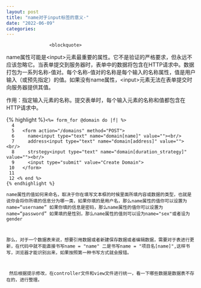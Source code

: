 ```yaml
---
layout: post
title: "name对于input标签的意义·"
date: "2022-06-09"
categories: 
---
```


                    <blockquote> 
 <p>name属性可能是&lt;input&gt;元素最重要的属性。它不是验证的严格要求，但永远不应该忽略它。当表单提交到服务器时，表单中的数据将包含在HTTP请求中。数据打包为一系列名称-值对。每个名称-值对的名称是每个输入的名称属性，值是用户输入（或预先指定）的值。如果没有name属性，&lt;input&gt;元素无法在表单提交时向服务器提供其值。</p> 
 <p>作用：指定输入元素的名称。提交表单时，每个输入元素的名称和值都包含在HTTP请求中。</p> 
</blockquote> 
{% highlight %}<code class="language-html">&lt;%= form_for @domain do |f| %&gt;
  4 
  5   &lt;form action="/domains" method="POST"&gt;
  6     name&lt;input type="text" name="domain[name]" value=""&gt;&lt;br/&gt;
  7     address&lt;input type="text" name="domain[address]" value=""&gt;&lt;br/&gt;
  8     strstegy&lt;input type="text" name="domain[duration_strategy]" value=""&gt;&lt;br/&gt;
  9     &lt;input type="submit" value="Create Domain"&gt;
 10   &lt;/form&gt;
 11   
 12 &lt;% end %&gt;
{% endhighlight %} 
<p>name属性的值如何来命名，取决于你在填写文本框的时候里面所填内容或数据的类型，也就是说你会将你所填的信息分为哪一类，如果你填的是用户名，那么name属性的值你可以设置为name=“username” 如果你填的信息是密码，那么name属性的值你可以设置为name=“password” 如果填的是性别，那么name属性的值则可以设为name="sex"或者设为gender<img alt="" src="https://img-blog.csdnimg.cn/f3dfecfeab64473fb87d9730f9fecc16.png?x-oss-process=image/watermark,type_d3F5LXplbmhlaQ,shadow_50,text_Q1NETiBA6K645aKo44Gu5bCP6J206J22,size_20,color_FFFFFF,t_70,g_se,x_16"></p> 
<p>那么，对于一个数据表来说，想要引用数据或者新建保存数据或者编辑数据，需要对于表进行更新，在代码中就不能直接书写name = "name" 二是书写name = "项目名[name]",这样书写，浏览器才能识别出来，如果按照第一种书写方式就会报错。<img alt="" src="https://img-blog.csdnimg.cn/850c6e130bed465db2cfd1d623be503a.png?x-oss-process=image/watermark,type_d3F5LXplbmhlaQ,shadow_50,text_Q1NETiBA6K645aKo44Gu5bCP6J206J22,size_20,color_FFFFFF,t_70,g_se,x_16"></p> 
<p> 然后根据提示修改，在controller文件和view文件进行统一，看一下哪些数据是数据表不存在的，进行整理。</p> 
<p></p>
                
